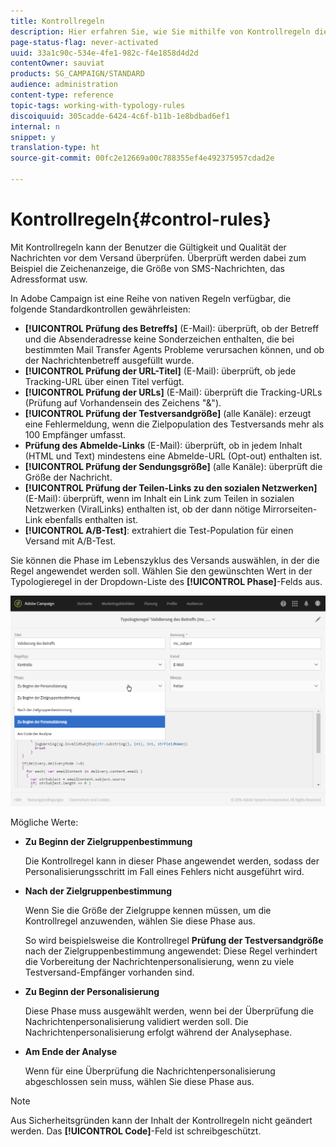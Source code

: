 ```yaml
---
title: Kontrollregeln
description: Hier erfahren Sie, wie Sie mithilfe von Kontrollregeln die Qualitätsprüfung für Ihre Nachrichten verbessern.
page-status-flag: never-activated
uuid: 33a1c90c-534e-4fe1-982c-f4e1858d4d2d
contentOwner: sauviat
products: SG_CAMPAIGN/STANDARD
audience: administration
content-type: reference
topic-tags: working-with-typology-rules
discoiquuid: 305cadde-6424-4c6f-b11b-1e8bdbad6ef1
internal: n
snippet: y
translation-type: ht
source-git-commit: 00fc2e12669a00c788355ef4e492375957cdad2e

---
```



# Kontrollregeln{#control-rules}

Mit Kontrollregeln kann der Benutzer die Gültigkeit und Qualität der Nachrichten vor dem Versand überprüfen. Überprüft werden dabei zum Beispiel die Zeichenanzeige, die Größe von SMS-Nachrichten, das Adressformat usw.

In Adobe Campaign ist eine Reihe von nativen Regeln verfügbar, die folgende Standardkontrollen gewährleisten:

* **[!UICONTROL Prüfung des Betreffs]** (E-Mail): überprüft, ob der Betreff und die Absenderadresse keine Sonderzeichen enthalten, die bei bestimmten Mail Transfer Agents Probleme verursachen können, und ob der Nachrichtenbetreff ausgefüllt wurde.
* **[!UICONTROL Prüfung der URL-Titel]** (E-Mail): überprüft, ob jede Tracking-URL über einen Titel verfügt.
* **[!UICONTROL Prüfung der URLs]** (E-Mail): überprüft die Tracking-URLs (Prüfung auf Vorhandensein des Zeichens "&amp;").
* **[!UICONTROL Prüfung der Testversandgröße]** (alle Kanäle): erzeugt eine Fehlermeldung, wenn die Zielpopulation des Testversands mehr als 100 Empfänger umfasst.
* **Prüfung des Abmelde-Links** (E-Mail): überprüft, ob in jedem Inhalt (HTML und Text) mindestens eine Abmelde-URL (Opt-out) enthalten ist.
* **[!UICONTROL Prüfung der Sendungsgröße]** (alle Kanäle): überprüft die Größe der Nachricht.
* **[!UICONTROL Prüfung der Teilen-Links zu den sozialen Netzwerken]** (E-Mail): überprüft, wenn im Inhalt ein Link zum Teilen in sozialen Netzwerken (ViralLinks) enthalten ist, ob der dann nötige Mirrorseiten-Link ebenfalls enthalten ist.
* **[!UICONTROL A/B-Test]**: extrahiert die Test-Population für einen Versand mit A/B-Test.

Sie können die Phase im Lebenszyklus des Versands auswählen, in der die Regel angewendet werden soll. Wählen Sie den gewünschten Wert in der Typologieregel in der Dropdown-Liste des **[!UICONTROL Phase]**-Felds aus.

![](assets/typology_phase.png)

Mögliche Werte:

* **Zu Beginn der Zielgruppenbestimmung**

   Die Kontrollregel kann in dieser Phase angewendet werden, sodass der Personalisierungsschritt im Fall eines Fehlers nicht ausgeführt wird.

* **Nach der Zielgruppenbestimmung**

   Wenn Sie die Größe der Zielgruppe kennen müssen, um die Kontrollregel anzuwenden, wählen Sie diese Phase aus.

   So wird beispielsweise die Kontrollregel **Prüfung der Testversandgröße** nach der Zielgruppenbestimmung angewendet: Diese Regel verhindert die Vorbereitung der Nachrichtenpersonalisierung, wenn zu viele Testversand-Empfänger vorhanden sind.

* **Zu Beginn der Personalisierung**

   Diese Phase muss ausgewählt werden, wenn bei der Überprüfung die Nachrichtenpersonalisierung validiert werden soll. Die Nachrichtenpersonalisierung erfolgt während der Analysephase.

* **Am Ende der Analyse**

   Wenn für eine Überprüfung die Nachrichtenpersonalisierung abgeschlossen sein muss, wählen Sie diese Phase aus.

>[!NOTE]
>
>Aus Sicherheitsgründen kann der Inhalt der Kontrollregeln nicht geändert werden. Das **[!UICONTROL Code]**-Feld ist schreibgeschützt.
